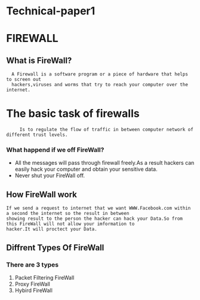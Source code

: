 # Technical-paper1

# FIREWALL
## What is FireWall?
      A Firewall is a software program or a piece of hardware that helps to screen out 
      hackers,viruses and worms that try to reach your computer over the internet.
# The basic task of firewalls
         Is to regulate the flow of traffic in between computer network of different trust levels.
 ### What happend if we off FireWall?
 - All the messages will pass through firewall freely.As a result hackers can easily hack your
        computer and obtain your sensitive data.
 - Never shut your FireWall off.
## How FireWall work
    If we send a request to internet that we want WWW.Facebook.com within a second the internet so the result in between 
    showing result to the person the hacker can hack your Data.So from this FireWall will not allow your imformation to
    hacker.It will proctect your Data.
## Diffrent Types Of FireWall
### There are 3 types
1. Packet Filtering FireWall
2. Proxy FireWall
3. Hybird FireWall

 
          
